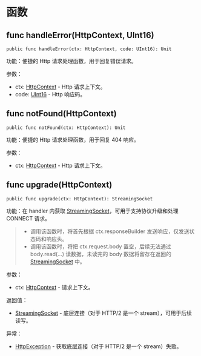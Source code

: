 # 函数

## func handleError(HttpContext, UInt16)

```cangjie
public func handleError(ctx: HttpContext, code: UInt16): Unit
```

功能：便捷的 Http 请求处理函数，用于回复错误请求。

参数：

- ctx: [HttpContext](http_package_classes.md#class-httpcontext) - Http 请求上下文。
- code: [UInt16](../../../std/core/core_package_api/core_package_intrinsics.md#uint16) - Http 响应码。

## func notFound(HttpContext)

```cangjie
public func notFound(ctx: HttpContext): Unit
```

功能：便捷的 Http 请求处理函数，用于回复 404 响应。

参数：

- ctx: [HttpContext](http_package_classes.md#class-httpcontext) - Http 请求上下文。

## func upgrade(HttpContext)

```cangjie
public func upgrade(ctx: HttpContext): StreamingSocket
```

功能：在 handler 内获取 [StreamingSocket](../../../std/socket/socket_package_api/socket_package_interfaces.md#interface-streamingsocket)，可用于支持协议升级和处理 CONNECT 请求。

> - 调用该函数时，将首先根据 ctx.responseBuilder 发送响应，仅发送状态码和响应头。
> - 调用该函数时，将把 ctx.request.body 置空，后续无法通过 body.read(...) 读数据，未读完的 body 数据将留存在返回的 [StreamingSocket](../../../std/socket/socket_package_api/socket_package_interfaces.md#interface-streamingsocket) 中。

参数：

- ctx: [HttpContext](http_package_classes.md#class-httpcontext) - 请求上下文。

返回值：

- [StreamingSocket](../../../std/socket/socket_package_api/socket_package_interfaces.md#interface-streamingsocket) - 底层连接（对于 HTTP/2 是一个 stream），可用于后续读写。

异常：

- [HttpException](http_package_exceptions.md#class-httpexception) - 获取底层连接（对于 HTTP/2 是一个 stream）失败。
